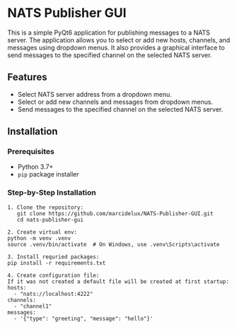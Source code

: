 # NATS Publisher GUI

This is a simple PyQt6 application for publishing messages to a NATS server. The application allows you to select or add new hosts, channels, and messages using dropdown menus. It also provides a graphical interface to send messages to the specified channel on the selected NATS server.

## Features

- Select NATS server address from a dropdown menu.
- Select or add new channels and messages from dropdown menus.
- Send messages to the specified channel on the selected NATS server.

## Installation

### Prerequisites

- Python 3.7+
- `pip` package installer

### Step-by-Step Installation
```
1. Clone the repository:
   git clone https://github.com/marcidelux/NATS-Publisher-GUI.git
   cd nats-publisher-gui

2. Create virtual env:
python -m venv .venv
source .venv/bin/activate  # On Windows, use .venv\Scripts\activate

3. Install requried packages:
pip install -r requirements.txt

4. Create configuration file:
If it was not created a default file will be created at first startup:
hosts:
  - "nats://localhost:4222"
channels:
  - "channel1"
messages:
  - '{"type": "greeting", "message": "hello"}'